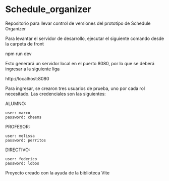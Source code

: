 # Schedule_organizer
Repositorio para llevar control de versiones del prototipo de Schedule Organizer

Para levantar el servidor de desarrollo, ejecutar el siguiente comando desde la carpeta de front

npm run dev

Esto generará un servidor local en el puerto 8080, por lo que se deberá ingresar a la siguiente liga

http://localhost:8080

Para ingresar, se crearon tres usuarios de prueba, uno por cada rol necesitado. Las credenciales 
son las siguientes:

ALUMNO:

    user: marco
    password: cheems

PROFESOR: 

    user: melissa
    password: perritos

DIRECTIVO:

    user: federico
    password: lobos


Proyecto creado con la ayuda de la biblioteca Vite 
